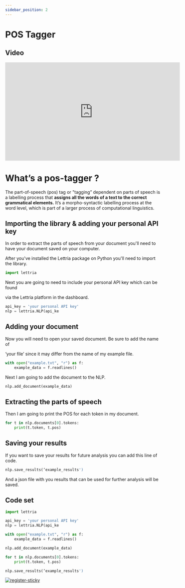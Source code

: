 ```yaml
---
sidebar_position: 2
---
```


# POS Tagger

## Video

<iframe width="560" height="315" src="https://www.youtube.com/embed/HoTprYNVQ20" title="YouTube video player" frameborder="0" allow="accelerometer; autoplay; clipboard-write; encrypted-media; gyroscope; picture-in-picture" allowfullscreen></iframe>

# **What’s a pos-tagger ?**

The part-of-speech (pos) tag or "tagging” dependent on parts of speech is a labelling process that **assigns all the words of a text to the correct grammatical elements.** It’s a morpho-syntactic labelling process at the word level, which is part of a larger process of computational linguistics.

## Importing the library & adding your personal API key

In order to extract the parts of speech from your document you'll need to have your document saved on your computer.

After you've installed the Lettria package on Python you'll need to import the library.

```python
import lettria
```

Next you are going to need to include your personal API key which can be found

via the Lettria platform in the dashboard.

```python
api_key = 'your personal API key'
nlp = lettria.NLP(api_ke
```

## Adding your document

Now you will need to open your saved document. Be sure to add the name of

‘your file’ since it may differ from the name of my example file.

```python
with open("example.txt", "r") as f:
	example_data = f.readlines()
```

Next I am going to add the document to the NLP.

```python
nlp.add_document(example_data)
```

## Extracting the parts of speech

Then I am going to print the POS for each token in my document.

```python
for t in nlp.documents[0].tokens:
	print(t.token, t.pos)
```

## Saving your results

If you want to save your results for future analysis you can add this line of code. 

```python
nlp.save_results(‘example_results')
```

And a json file with you results that can be used for further analysis will be saved.

## Code set

```python
import lettria

api_key = 'your personal API key'
nlp = lettria.NLP(api_ke

with open("example.txt", "r") as f:
	example_data = f.readlines()

nlp.add_document(example_data)

for t in nlp.documents[0].tokens:
	print(t.token, t.pos)

nlp.save_results(‘example_results')
```
[![register-sticky](/img/register-sticky.png)](https://app.lettria.com/signup)